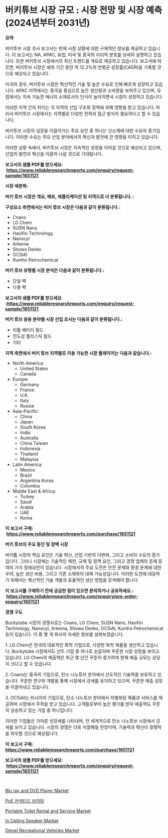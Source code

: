 <p><h1>버키튜브 시장 규모 : 시장 전망 및 시장 예측 (2024년부터 2031년)</h1></p><p><strong>요약</strong></p>
<p><p>버키투브 시장 조사 보고서는 현재 시장 상황에 대한 구체적인 정보를 제공하고 있습니다. 이 보고서는 NA, APAC, 유럽, 미국 및 중국의 지리적 분포를 상세히 설명하고 있습니다. 또한 버키투브 시장에서의 최신 트렌드를 개요로 제공하고 있습니다. 보고서에 따르면, 버키투브 시장은 예측 기간 동안 약 12.2%의 연평균 성장률(CAGR)을 기록할 것으로 예상되고 있습니다.</p><p>미국의 경우, 버키투브 시장은 혁신적인 기술 및 높은 수요로 인해 빠르게 성장하고 있습니다. APAC 지역에서는 중국을 중심으로 높은 생산량과 소비량을 보여주고 있으며, 유럽에서는 지속 가능한 에너지 소재로서의 인식이 높아지면서 시장이 성장하고 있습니다.</p><p>이러한 지역 간의 차이는 각 지역의 산업 구조와 정책에 의해 영향을 받고 있습니다. 따라서 버키투브 시장에서는 지역별로 다양한 전략과 접근 방식이 필요하다고 할 수 있습니다.</p><p>버키투브 시장의 성장을 이끌어가는 주요 요인 중 하나는 신소재에 대한 수요의 증가입니다. 이러한 수요는 주요 산업 분야에서의 혁신과 발전에 큰 영향을 미치고 있습니다.</p><p>이러한 상황 속에서, 버키투브 시장은 지속적인 성장을 이어갈 것으로 예상되고 있으며, 산업의 발전과 혁신을 이끌어 나갈 것으로 기대됩니다.</p></p>
<p><strong>보고서의 샘플 PDF를 받으세요: &nbsp;<a href="https://www.reliableresearchreports.com/enquiry/request-sample/1651121">https://www.reliableresearchreports.com/enquiry/request-sample/1651121</a></strong></p>
<p><strong>시장 세분화:</strong></p>
<p><strong> 버키 튜브 시장은 개요, 배포, 애플리케이션 및 지역으로 더 분류됩니다. :</strong></p>
<p><strong>구성요소 측면에서는 버키 튜브 시장은 다음과 같이 분류됩니다.:</strong></p>
<p><ul><li>Cnano</li><li>LG Chem</li><li>SUSN Nano</li><li>HaoXin Technology</li><li>Nanocyl</li><li>Arkema</li><li>Showa Denko</li><li>OCSiAI</li><li>Kumho Petrochemical</li></ul></p>
<p><strong> 버키 튜브 유형별 시장 분석은 다음과 같이 분류됩니다.:</strong></p>
<p><ul><li>단일 벽</li><li>다중 벽</li></ul></p>
<p><strong>보고서의 샘플 PDF를 받으세요 :<a href="https://www.reliableresearchreports.com/enquiry/request-sample/1651121">https://www.reliableresearchreports.com/enquiry/request-sample/1651121</a></strong></p>
<p><strong> 버키 튜브 응용 분야별 시장 산업 조사는 다음과 같이 분류됩니다.:</strong></p>
<p><ul><li>리튬 배터리 필드</li><li>전도성 플라스틱 필드</li><li>기타</li></ul></p>
<p><strong>지역 측면에서 버키 튜브 지역별로 이용 가능한 시장 플레이어는 다음과 같습니다.:</strong></p>
<p><ul>
    <li>
        North America:
        <ul>
            <li>United States</li>
            <li>Canada</li>
        </ul>
    </li>
    <li>
        Europe:
        <ul>
            <li>Germany</li>
            <li>France</li>
            <li>U.K.</li>
            <li>Italy</li>
            <li>Russia</li>
        </ul>
    </li>
    <li>
        Asia-Pacific:
        <ul>
            <li>China</li>
            <li>Japan</li>
            <li>South Korea</li>
            <li>India</li>
            <li>Australia</li>
            <li>China Taiwan</li>
            <li>Indonesia</li>
            <li>Thailand</li>
            <li>Malaysia</li>
        </ul>
    </li>
    <li>
        Latin America:
        <ul>
            <li>Mexico</li>
            <li>Brazil</li>
            <li>Argentina Korea</li>
            <li>Colombia</li>
        </ul>
    </li>
    <li>
        Middle East & Africa:
        <ul>
            <li>Turkey</li>
            <li>Saudi</li>
            <li>Arabia</li>
            <li>UAE</li>
            <li>Korea</li>
        </ul>
    </li>
    </ul></p>
<p><strong>이 보고서 구매: &nbsp;<a href="https://www.reliableresearchreports.com/purchase/1651121">https://www.reliableresearchreports.com/purchase/1651121</a></strong></p>
<p><strong>버키 튜브의 주요 동인 및 장벽 시장</strong></p>
<p><p>버키툽 시장의 핵심 요인은 기술 혁신, 산업 기반의 다변화, 그리고 소비자 수요의 증가입니다. 그러나 시장에는 기술적인 제한, 규제 및 정책 요인, 그리고 경쟁 업체의 존재 등 여러 가지 장애요인이 있습니다. 시장에서의 주요 도전은 안전 문제와 환경 문제에 대한 우려, 높은 생산 비용, 그리고 기존 소재와의 대체 가능성입니다. 이러한 도전에 대응하기 위해서는 혁신적인 기술 개발과 효율적인 생산 방법을 모색해야 합니다.</p></p>
<p><strong>이 보고서를 구매하기 전에 궁금한 점이 있으면 문의하거나 공유하세요.: &nbsp;<a href="https://www.reliableresearchreports.com/enquiry/pre-order-enquiry/1651121">https://www.reliableresearchreports.com/enquiry/pre-order-enquiry/1651121</a></strong></p>
<p><strong>경쟁 구도</strong></p>
<p><p>Buckytube 시장의 경쟁사로는 Cnano, LG Chem, SUSN Nano, HaoXin Technology, Nanocyl, Arkema, Showa Denko, OCSiAI, Kumho Petrochemical 등이 있습니다. 이 중 몇 개 회사의 자세한 정보를 살펴보겠습니다.</p><p>1. LG Chem은 한국의 대표적인 화학 기업으로, 다양한 화학 제품을 생산하고 있습니다. Buckytube 시장에서도 선두 기업 중 하나로 손꼽히며 꾸준한 시장 성장을 보이고 있습니다. LG Chem의 매출액은 최근 몇 년간 꾸준히 증가하여 현재 매출 규모는 상당히 크다고 할 수 있습니다.</p><p>2. Cnano는 중국의 기업으로, 탄소 나노튜브 분야에서 선도적인 기술력을 보유하고 있습니다. 꾸준한 연구와 개발을 통해 시장에서 강세를 유지하고 있으며, 꾸준한 매출 성장을 이끌어내고 있습니다.</p><p>3. OCSiAI는 러시아의 기업으로, 탄소 나노튜브 분야에서 차별화된 제품과 서비스를 제공하며 시장에서 주목을 받고 있습니다. 고객들로부터 높은 평가를 받아 매출액도 꾸준히 상승하고 있는 기업 중 하나입니다.</p><p>이러한 기업들은 가파른 성장세를 나타내며, 전 세계적으로 탄소 나노튜브 시장에서 강세를 보이고 있습니다. 시장의 경쟁은 더욱 치열해질 전망이며, 기술력과 혁신이 경쟁력을 좌우할 것으로 예상됩니다.</p></p>
<p><strong>이 보고서 구매: &nbsp; <a href="https://www.reliableresearchreports.com/purchase/1651121">https://www.reliableresearchreports.com/purchase/1651121</a></strong></p>
<p><strong>보고서의 샘플 PDF를 받으세요: &nbsp;<a href="https://www.reliableresearchreports.com/enquiry/request-sample/1651121">https://www.reliableresearchreports.com/enquiry/request-sample/1651121</a></strong><strong></strong></p>
<p>&nbsp;</p>
<p><p><a href="https://github.com/julyju69/Market-Research-Report-List-2/blob/main/blu-ray-and-dvd-player-market.md">Blu ray and DVD Player Market</a></p><p><a href="https://github.com/vs2869dizt0/Market-Research-Report-List-1/blob/main/990246710284.md">PoE 커넥티드 라이팅</a></p><p><a href="https://www.linkedin.com/pulse/portable-toilet-rental-service-market-research-report-forecasted-48zve?trackingId=IOr%2BrIkAZt6oPSqoa8MweQ%3D%3D">Portable Toilet Rental and Service Market</a></p><p><a href="https://github.com/gdfhhhj/Market-Research-Report-List-3/blob/main/in-ceiling-speaker-market.md">In Ceiling Speaker Market</a></p><p><a href="https://issuu.com/reportprime-2/docs/diesel-recreational-vehicles-market-size-2030.pptx">Diesel Recreational Vehicles Market</a></p></p>